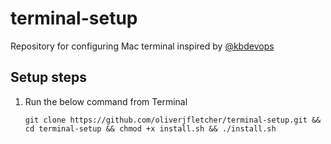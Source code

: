 # terminal-setup

Repository for configuring Mac terminal inspired by [@kbdevops](https://github.com/kbdevops)

## Setup steps

1. Run the below command from Terminal  

    `git clone https://github.com/oliverjfletcher/terminal-setup.git && cd terminal-setup && chmod +x install.sh && ./install.sh`
